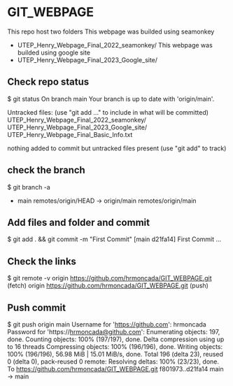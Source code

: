 # GIT_WEBPAGE
This repo host two folders
    This webpage was builded using seamonkey
  * UTEP_Henry_Webpage_Final_2022_seamonkey/
  This webpage was builded using google site
  * UTEP_Henry_Webpage_Final_2023_Google_site/
## Check repo status 
$ git status
On branch main
Your branch is up to date with 'origin/main'.

Untracked files:
  (use "git add <file>..." to include in what will be committed)
	UTEP_Henry_Webpage_Final_2022_seamonkey/
	UTEP_Henry_Webpage_Final_2023_Google_site/
	UTEP_Henry_Webpage_Final_Basic_Info.txt

nothing added to commit but untracked files present (use "git add" to track)

## check the branch
$ git branch -a
* main
  remotes/origin/HEAD -> origin/main
  remotes/origin/main
## Add files and folder and commit
$ git add . && git commit -m "First Commit"
[main d21fa14] First Commit
...

## Check the links	
$ git remote -v 
origin	https://github.com/hrmoncada/GIT_WEBPAGE.git (fetch)
origin	https://github.com/hrmoncada/GIT_WEBPAGE.git (push)

## Push commit 
$ git push origin main
Username for 'https://github.com': hrmoncada
Password for 'https://hrmoncada@github.com': 
Enumerating objects: 197, done.
Counting objects: 100% (197/197), done.
Delta compression using up to 16 threads
Compressing objects: 100% (196/196), done.
Writing objects: 100% (196/196), 56.98 MiB | 15.01 MiB/s, done.
Total 196 (delta 23), reused 0 (delta 0), pack-reused 0
remote: Resolving deltas: 100% (23/23), done.
To https://github.com/hrmoncada/GIT_WEBPAGE.git
   f801973..d21fa14  main -> main

